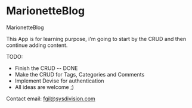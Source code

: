MarionetteBlog
==============

MarionetteBlog

This App is for learning purpose, i'm going to start by the CRUD and then continue adding content.

TODO:
*  Finish the CRUD -- DONE
*  Make the CRUD for Tags, Categories and Comments
*  Implement Devise for authentication
*  All ideas are welcome ;)

Contact email: fgil@sysdivision.com
